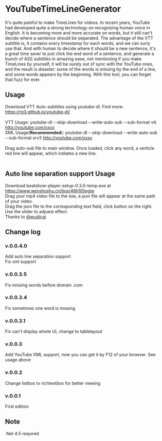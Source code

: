 # YouTubeTimeLineGenerator
It's quite painful to make TimeLines for videos. In recent years, YouTube had developed quite a strong technology on recognizing human voice in English. It is becoming more and more accurate on words, but it still can't decide where a sentence should be separated. The advantage of the VTT subtitle is, it contains every timestamp for each words, and we can surly use that. And with human to decide where it should be a new sentence, it's a great time saver to just click the end word of a sentence, and generate a bunch of ASS subtitles in amazing ease, not mentioning if you make TimeLines by yourself, it will be surely out of sync with the YouTube ones, and the result is disaster: some of the words is missing by the end of a line, and some words appears by the beginning. With this tool, you can forget that fuzz for ever.

## Usage
Download VTT Auto-subtitles using youtube-dl. Find more: https://rg3.github.io/youtube-dl/<br />
<br />
VTT Usage: youtube-dl --skip-download --write-auto-sub --sub-format vtt http://youtube.com/xxxx<br />
XML Usage(**Recommended**): youtube-dl --skip-download --write-auto-sub --sub-format srv3 http://youtube.com/xxxx<br />
<br />
Drag auto-sub file to main window. Once loaded, click any word, a verticle red line will appear, which indiates a new line.<br />
<br />

## Auto line separation support Usage
Download beatshow-player-setup-0.3.0-temp.exe at https://www.wenshushu.cn/box/46h1lj5pgjw<br />
Drag your mp4 video file to the exe, a json file will appear at the same path of your video.<br />
Drag the json file to the corresponding text field, click button on the right.<br />
Use the slider to adjuest effect.<br />
Thanks to [@wudicgi](https://github.com/wudicgi)<br />

## Change log

### v.0.0.4.0
Add auto line separation support<br />
Fix xml support

### v.0.0.3.5
Fix missing words before domain .com

### v.0.0.3.4
Fix sometimes one word is missing

### v.0.0.3.1
Fix can't display whole UI, change to tablelayout

### v.0.0.3
Add YouTube XML support, now you can get it by F12 of your browser. See usage above

### v.0.0.2
Change listbox to richtextbox for better viewing

### v.0.0.1
First edition


## Note
.Net 4.5 required
